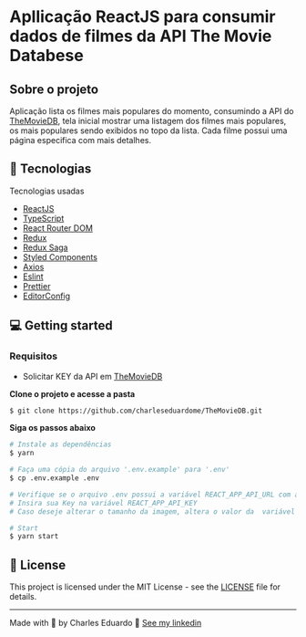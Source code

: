 # Apllicação ReactJS para consumir dados de filmes da API The Movie Databese

## Sobre o projeto

Aplicação lista os filmes mais populares do momento, consumindo a API do [TheMovieDB](https://developers.themoviedb.org/), tela inicial mostrar uma listagem dos filmes mais populares, os mais populares sendo exibidos no topo da lista. Cada filme possui uma página especifica com mais detalhes.

## 🚀 Tecnologias

Tecnologias usadas

- [ReactJS](https://reactjs.org/)
- [TypeScript](https://www.typescriptlang.org/)
- [React Router DOM](https://reacttraining.com/react-router/)
- [Redux](https://redux.js.org/)
- [Redux Saga](https://redux-saga.js.org/)
- [Styled Components](https://styled-components.com/)
- [Axios](https://github.com/axios/axios)
- [Eslint](https://eslint.org/)
- [Prettier](https://prettier.io/)
- [EditorConfig](https://editorconfig.org/)

## 💻 Getting started

### Requisitos

- Solicitar KEY da API em [TheMovieDB](https://developers.themoviedb.org/3/getting-started/introduction)

**Clone o projeto e acesse a pasta**

```bash
$ git clone https://github.com/charleseduardome/TheMovieDB.git
```

**Siga os passos abaixo**

```bash
# Instale as dependências
$ yarn

# Faça uma cópia do arquivo '.env.example' para '.env'
$ cp .env.example .env

# Verifique se o arquivo .env possui a variável REACT_APP_API_URL com a url da API
# Insira sua Key na variável REACT_APP_API_KEY
# Caso deseje alterar o tamanho da imagem, altera o valor da  variável REACT_APP_BASE_URL_IMAGEM

# Start
$ yarn start
```

## 📝 License

This project is licensed under the MIT License - see the [LICENSE](LICENSE) file for details.

---

Made with 💜 by Charles Eduardo 👋 [See my linkedin](https://www.linkedin.com/in/charleseduardome//)
